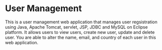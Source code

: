 # User Management

This is a user management web application that manages user regsistration using Java, Apache Tomcat, servlet, JSP, JDBC and MySQL on Eclipse platform.
It allows users to view users, create new user, update and delete user.
You are able to alter the name, email, and country of each user in this web application.
